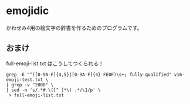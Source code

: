 # emojidic

かわせみ4用の絵文字の辞書を作るためのプログラムです。

## おまけ

full-emoji-list.txt はこうしてつくられる！

```shellsession
grep -E "^([0-9A-F]{4,5}|[0-9A-F]{4} FE0F)\s+; fully-qualified" v16-emoji-test.txt \
| grep -v "200D" \
| sed -n 's/.*# \([^ ]*\) .*/\1/p' \
 > full-emoji-list.txt
```
